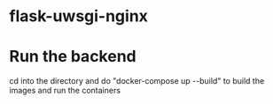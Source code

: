 # flask-uwsgi-nginx

# Run the backend
cd into the directory and do "docker-compose up --build" to build the images and run the containers
